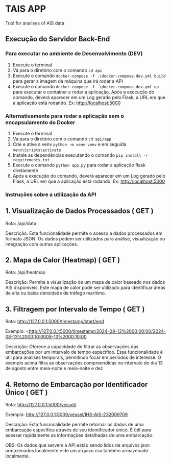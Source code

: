 # TAIS APP

Tool for analisys of AIS data

## Execução do Servidor Back-End

### Para executar no ambiente de Desenvolvimento (DEV)

1. Execute o terminal
2. Vá para o diretório com o comando ```cd api```
3. Execute o comando ```docker-compose -f .\docker-compose.dev.yml build``` para gerar a imagem da máquina que irá rodar a API
4. Execute o comando  ```docker-compose -f .\docker-compose.dev.yml up``` para executar o container e rodar a aplicação. Após a execução do comando, deverá aparecer em um Log gerado pelo Flask, a URL em que a aplicação está rodando. Ex: <http://localhost:5000>

### Alternativamente para rodar a aplicação sem o encapsulamento do Docker

1. Execute o terminal
2. Vá para o diretório com o comando ```cd api/app```
3. Crie e ative a venv ```python -m venv venv``` e em seguida ```venv\Scripts\activate```
4. Instale as dependências executando o comando ```pip install -r requirements.txt```
5. Execute o comando ```python app.py``` para rodar a aplicação flask diretamente
6. Após a execução do comando, deverá aparecer em um Log gerado pelo Flask, a URL em que a aplicação está rodando. Ex: <http://localhost:5000>

### Instruções sobre a utilização da API

## 1. Visualização de Dados Processados ( GET )

 Rota: /api/data

 Descrição: Esta funcionalidade permite o acesso a dados processados em formato
JSON. Os dados podem ser utilizados para análise, visualização ou integração com
outras aplicações.

## 2. Mapa de Calor (Heatmap) ( GET )

 Rota: /api/heatmap

 Descrição: Permite a visualização de um mapa de calor baseado nos dados AIS
disponíveis. Este mapa de calor pode ser utilizado para identificar áreas de alta ou
baixa densidade de tráfego marítimo.

## 3. Filtragem por Intervalo de Tempo ( GET )

 Rota: <http://127.0.0.1:5000/timestamp/start/end>

 Exemplo: <http://127.0.0.1:5000/timestamp/2024-08-13%2000:00:00/2024-08-13%2000:10:0008-13%2000:10:00

 Descrição: Oferece a capacidade de filtrar as observações das embarcações por um
intervalo de tempo específico. Essa funcionalidade é útil para análises temporais,
permitindo focar em períodos de interesse. O exemplo acima filtra as observações
compreendidas no intervalo do dia 13 de agosto entre meia-noite e meia-noite e dez

## 4. Retorno de Embarcação por Identificador Único ( GET )

 Rota: <http://127.0.0.1:5000/vessel/>

 Exemplo: <http://127.0.0.1:5000/vessel/IHS-AIS-232009709>

 Descrição: Esta funcionalidade permite retornar os dados de uma embarcação
específica através de seu identificador único. É útil para acessar rapidamente as
informações detalhadas de uma embarcação.

OBS: Os dados que servem a API estão sendo lidos de arquivos json armazenados localmente e de um arquivo csv também armazenado localmente.
